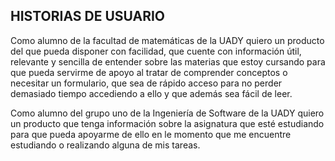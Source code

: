 ## HISTORIAS DE USUARIO
Como alumno de la facultad de matemáticas de la UADY quiero un producto del que pueda disponer con facilidad, que cuente con información útil, relevante y sencilla de entender sobre las materias que estoy cursando para que pueda servirme de apoyo al tratar de comprender conceptos o necesitar un formulario, que sea de rápido acceso para no perder demasiado tiempo accediendo a ello y que además sea fácil de leer. 

Como alumno del grupo uno de la Ingeniería de Software de la UADY quiero un producto que tenga información sobre la asignatura que esté estudiando para que pueda apoyarme de ello en le momento que me encuentre estudiando o realizando alguna de mis tareas.
